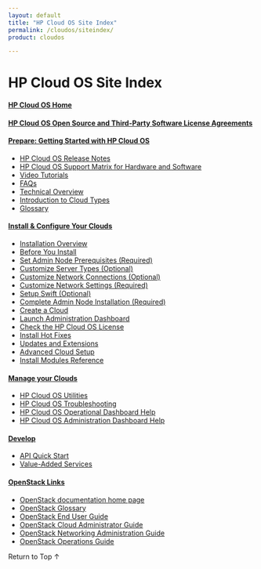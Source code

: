 ```yaml
---
layout: default
title: "HP Cloud OS Site Index"
permalink: /cloudos/siteindex/
product: cloudos

---
```


<a name="_top"> </a>

<script>

function PageRefresh {
onLoad="window.refresh"
}

PageRefresh();

</script>


# HP Cloud OS Site Index

#### [HP Cloud OS Home](/cloudos/)

#### [HP Cloud OS Open Source and Third-Party Software License Agreements](/cloudos/os-3rd-party-license-agreements/)

#### [Prepare: Getting Started with HP Cloud OS](/cloudos/prepare/)

 * [HP Cloud OS Release Notes](/cloudos/releasenotes/) 
 * [HP Cloud OS Support Matrix for Hardware and Software](/cloudos/prepare/supportmatrix/) 
 * [Video Tutorials](/cloudos/prepare/videos/) 
 * [FAQs](/cloudos/prepare/faqs/)  
 * [Technical Overview](/cloudos/prepare/overview/)  
 * [Introduction to Cloud Types](/cloudos/prepare/cloudtypes/) 
 * [Glossary](/cloudos/prepare/glossary/)

#### [Install &amp; Configure Your Clouds](/cloudos/install/)

 * [Installation Overview](/cloudos/install/overview/)
 * [Before You Install](/cloudos/install/before-you-install/)
 * [Set Admin Node Prerequisites (Required)](/cloudos/install/admin-node-prerequisites/)
 * [Customize Server Types (Optional)](/cloudos/install/customize-server-types/)
 * [Customize Network Connections (Optional)](/cloudos/install/customize-network-connections/)
 * [Customize Network Settings (Required)](/cloudos/install/customize-network-settings/)
 * [Setup Swift (Optional)](/cloudos/install/setup-swift/)
 * [Complete Admin Node Installation (Required)](/cloudos/install/complete-admin-node-installation/)
 * [Create a Cloud](/cloudos/install/create-cloud/) 
 * [Launch Administration Dashboard](/cloudos/install/launch-admin-dashboard/)
 * [Check the HP Cloud OS License](/cloudos/install/license/)
 * [Install Hot Fixes](/cloudos/install/hot-fixes/)
 * [Updates and Extensions](/cloudos/install/updates-and-extensions/)
 * [Advanced Cloud Setup](/cloudos/install/advanced-cloud-setup/)
 * [Install Modules Reference](/cloudos/install/install-modules-reference/)

#### [Manage your Clouds](/cloudos/manage/)

* [HP Cloud OS Utilities](/cloudos/manage/utilities/)
* [HP Cloud OS Troubleshooting](/cloudos/manage/troubleshooting/) 
* [HP Cloud OS Operational Dashboard Help](http://docs.hpcloud.com/cloudos/operational-dashboard/index.htm)  
* [HP Cloud OS Administration Dashboard Help](http://docs.hpcloud.com/cloudos/administration-dashboard/index.htm)  


#### [Develop](/cloudos/develop/)

 * [API Quick Start](/cloudos/api/quickstart/)
 * [Value-Added Services](/cloudos/api/services/)   
 
#### [OpenStack Links](/cloudos/openstack/)
 
 * [OpenStack documentation home page](http://docs.openstack.org/)
 * [OpenStack Glossary](http://docs.openstack.org/glossary/content/glossary.html)
 * [OpenStack End User Guide](http://docs.openstack.org/user-guide/content/index.html)
 * [OpenStack Cloud Administrator Guide](http://docs.openstack.org/trunk/openstack-compute/admin/content/index.html)
 * [OpenStack Networking Administration Guide](http://docs.openstack.org/trunk/openstack-network/admin/content/index.html)
 * [OpenStack Operations Guide](http://docs.openstack.org/trunk/openstack-ops/content/index.html)
 
<a href="#_top" style="padding:14px 0px 14px 0px; text-decoration: none;"> Return to Top &#8593; </a>
 